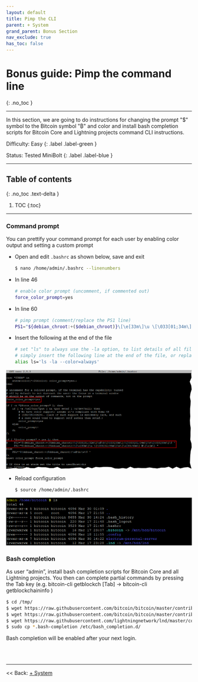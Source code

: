 ```yaml
---
layout: default
title: Pimp the CLI
parent: + System
grand_parent: Bonus Section
nav_exclude: true
has_toc: false
---
```

<!-- markdownlint-disable MD014 MD022 MD025 MD033 MD040 -->

# Bonus guide: Pimp the command line

{: .no_toc }

---

In this section, we are going to do instructions for changing the prompt "$" symbol to the Bitcoin symbol "₿" and color and install bash completion scripts for Bitcoin Core and Lightning projects command CLI instructions.

Difficulty: Easy
{: .label .label-green }

Status: Tested MiniBolt
{: .label .label-blue }

---

## Table of contents
{: .no_toc .text-delta }

1. TOC
{:toc}

---

### Command prompt

You can prettify your command prompt for each user by enabling color output and setting a custom prompt

* Open and edit `.bashrc` as shown below, save and exit

  ```sh
  $ nano /home/admin/.bashrc --linenumbers
  ```

* In line 46

  ```sh
  # enable color prompt (uncomment, if commented out)
  force_color_prompt=yes
  ```

* In line 60

  ```sh
  # pimp prompt (comment/replace the PS1 line)
  PS1="${debian_chroot:+($debian_chroot)}\[\e[33m\]\u \[\033[01;34m\]\w\[\e[33;40m\] ₿\[\e[m\] "
  ```

* Insert the following at the end of the file

  ```sh
  # set "ls" to always use the -la option, to list details of all files (including hidden), as default
  # simply insert the following line at the end of the file, or replace existing "alias ls='ls --color=auto'" if already present in the "enable color support of ls" section
  alias ls='ls -la --color=always'
  ```

![Pimp prompt](../../../images/60_pimp_prompt.png)

* Reload configuration

  ```sh
  $ source /home/admin/.bashrc
  ```

![Pimped prompt](../../../images/60_pimp_prompt_result.png)

### Bash completion

As user “admin”, install bash completion scripts for Bitcoin Core and all Lightning projects. You then can complete partial commands by pressing the Tab key (e.g. bitcoin-cli getblockch [Tab] → bitcoin-cli getblockchaininfo )

  ```sh
  $ cd /tmp/
  $ wget https://raw.githubusercontent.com/bitcoin/bitcoin/master/contrib/completions/bash/bitcoind.bash-completion
  $ wget https://raw.githubusercontent.com/bitcoin/bitcoin/master/contrib/completions/bash/bitcoin-cli.bash-completion
  $ wget https://raw.githubusercontent.com/lightningnetwork/lnd/master/contrib/lncli.bash-completion
  $ sudo cp *.bash-completion /etc/bash_completion.d/
  ```

Bash completion will be enabled after your next login.

<br /><br />

---

<< Back: [+ System](index.md)
